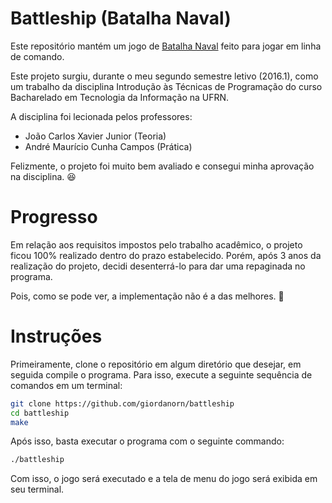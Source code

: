 # Battleship (Batalha Naval)
Este repositório mantém um jogo de [Batalha Naval](https://pt.wikipedia.org/wiki/Batalha_naval_(jogo)) feito para jogar em linha de comando.

Este projeto surgiu, durante o meu segundo semestre letivo (2016.1), como um trabalho da disciplina Introdução às Técnicas de Programação do curso Bacharelado em Tecnologia da Informação na UFRN.

A disciplina foi lecionada pelos professores:
- João Carlos Xavier Junior (Teoria)
- André Maurício Cunha Campos (Prática)

Felizmente, o projeto foi muito bem avaliado e consegui minha aprovação na disciplina. :satisfied:

# Progresso
Em relação aos requisitos impostos pelo trabalho acadêmico, o projeto ficou 100% realizado dentro do prazo estabelecido. Porém, após 3 anos da realização do projeto, decidi desenterrá-lo para dar uma repaginada no programa.

Pois, como se pode ver, a implementação não é a das melhores. :grimacing:

# Instruções
Primeiramente, clone o repositório em algum diretório que desejar, em seguida compile o programa. Para isso, execute a seguinte sequência de comandos em um terminal:
```sh
git clone https://github.com/giordanorn/battleship
cd battleship
make
```

Após isso, basta executar o programa com o seguinte commando:
```sh
./battleship
```

Com isso, o jogo será executado e a tela de menu do jogo será exibida em seu terminal.